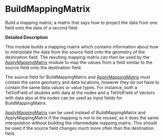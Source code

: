 # BuildMappingMatrix

Build a mapping matrix; a matrix that says how to project the data from one field onto the data of a second field.

**Detailed Description**

This module builds a mapping matrix which contains information about how to interpolate the data from the source field onto the geometry of the destination field. The resulting mapping matrix can then be used by the [ApplyMappingMatrix](../ChangeFieldData/ApplyMappingMatrix.md) module to map the values from a field similar to the source field onto the destination field.

The source field for BuildMappingMatrix and [ApplyMappingMatrix](../ChangeFieldData/MapFieldDataFromSourceToDestination.md) must contain the same geometry and data locations, however they do not have to contain the same data values or value types. For instance, both a TetVolField of doubles with data at the nodes and a TetVolField of Vectors with data also at the nodes can be used as input fields for BuildMappingMatrix.

[ApplyMappingMatrix](../ChangeFieldData/MapFieldDataFromSourceToDestination.md) can be used instead of BuildMappingMatrix and ApplyMappingMatrix if the mapping is not to be reused, as it does the same interpolation without building the intermediate mapping matrix. This should be used if the source field changes much more often than the destination field.
